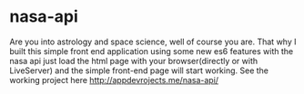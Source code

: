 # nasa-api
Are you into astrology and space science, well of course you are. That why I built this simple front end application using some new es6 features with the nasa api
just load the html page with your browser(directly or with LiveServer) and the simple front-end page will start working. See the working project here http://appdevrojects.me/nasa-api/

